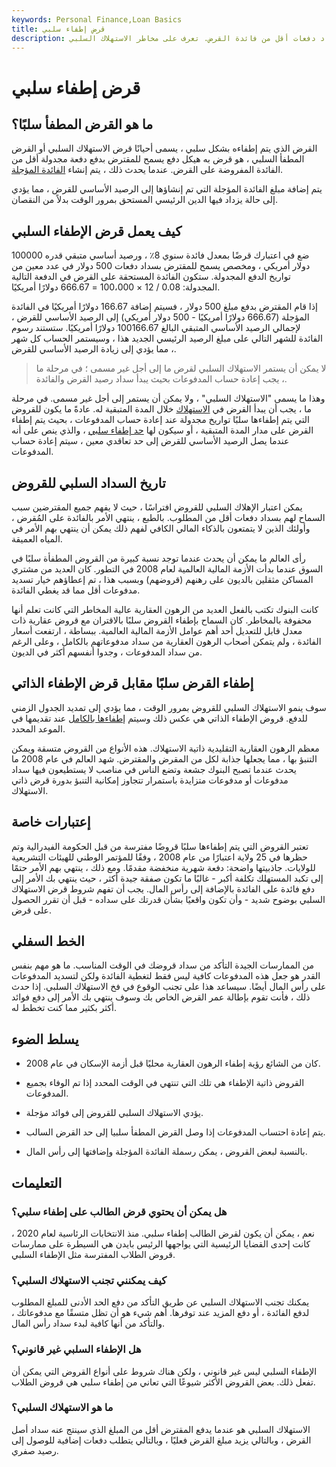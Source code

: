 ```yaml
---
keywords: Personal Finance,Loan Basics
title: قرض إطفاء سلبي
description: يسمح قرض الإطفاء السلبي للمقترض بسداد دفعات أقل من فائدة القرض. تعرف على مخاطر الاستهلاك السلبي.
---
```


# قرض إطفاء سلبي
## ما هو القرض المطفأ سلبًا؟

القرض الذي يتم إطفاءه بشكل سلبي ، يسمى أحيانًا قرض الاستهلاك السلبي أو القرض المطفأ السلبي ، هو قرض به هيكل دفع يسمح للمقترض بدفع دفعة مجدولة أقل من الفائدة المفروضة على القرض. عندما يحدث ذلك ، يتم إنشاء [الفائدة المؤجلة](/deferredinterest).

يتم إضافة مبلغ الفائدة المؤجلة التي تم إنشاؤها إلى الرصيد الأساسي للقرض ، مما يؤدي إلى حالة يزداد فيها الدين الرئيسي المستحق بمرور الوقت بدلاً من النقصان.

## كيف يعمل قرض الإطفاء السلبي

ضع في اعتبارك قرضًا بمعدل فائدة سنوي 8٪ ، ورصيد أساسي متبقي قدره 100000 دولار أمريكي ، ومخصص يسمح للمقترض بسداد دفعات 500 دولار في عدد معين من تواريخ الدفع المجدولة. ستكون الفائدة المستحقة على القرض في الدفعة التالية المجدولة: 0.08 / 12 × 100،000 = 666.67 دولارًا أمريكيًا.

إذا قام المقترض بدفع مبلغ 500 دولار ، فسيتم إضافة 166.67 دولارًا أمريكيًا في الفائدة المؤجلة (666.67 دولارًا أمريكيًا - 500 دولار أمريكي) إلى الرصيد الأساسي للقرض ، لإجمالي الرصيد الأساسي المتبقي البالغ 100166.67 دولارًا أمريكيًا. ستستند رسوم الفائدة للشهر التالي على مبلغ الرصيد الرئيسي الجديد هذا ، وسيستمر الحساب كل شهر ، مما يؤدي إلى زيادة الرصيد الأساسي للقرض.

> لا يمكن أن يستمر الاستهلاك السلبي لقرض ما إلى أجل غير مسمى ؛ في مرحلة ما ، يجب إعادة حساب المدفوعات بحيث يبدأ سداد رصيد القرض والفائدة.

>

وهذا ما يسمى "الاستهلاك السلبي" ، ولا يمكن أن يستمر إلى أجل غير مسمى. في مرحلة ما ، يجب أن يبدأ القرض في [الاستهلاك](/amortized-bond) خلال المدة المتبقية له. عادةً ما يكون للقروض التي يتم إطفاءها سلبًا تواريخ مجدولة عند إعادة حساب المدفوعات ، بحيث يتم إطفاء القرض على مدار المدة المتبقية ، أو سيكون لها [حد إطفاء سلبي](/negativeamortizationlimit) ، والذي ينص على أنه عندما يصل الرصيد الأساسي للقرض إلى حد تعاقدي معين ، سيتم إعادة حساب المدفوعات.

## تاريخ السداد السلبي للقروض

يمكن اعتبار الإهلاك السلبي للقروض افتراسًا ، حيث لا يفهم جميع المقترضين سبب السماح لهم بسداد دفعات أقل من المطلوب. بالطبع ، ينتهي الأمر بالفائدة على المُقرض ، وأولئك الذين لا يتمتعون بالذكاء المالي الكافي لفهم ذلك يمكن أن ينتهي بهم الأمر في المياه العميقة.

رأى العالم ما يمكن أن يحدث عندما توجد نسبة كبيرة من القروض المطفأة سلبًا في السوق عندما بدأت الأزمة المالية العالمية لعام 2008 في التطور. كان العديد من مشتري المساكن مثقلين بالديون على رهنهم (قروضهم) وبسبب هذا ، تم إعطاؤهم خيار تسديد مدفوعات أقل مما قد يغطي الفائدة.

كانت البنوك تكتب بالفعل العديد من الرهون العقارية عالية المخاطر التي كانت تعلم أنها محفوفة بالمخاطر. كان السماح بإطفاء القروض سلبًا بالاقتران مع قروض عقارية ذات معدل قابل للتعديل أحد أهم عوامل الأزمة المالية العالمية. ببساطة ، ارتفعت أسعار الفائدة ، ولم يتمكن أصحاب الرهون العقارية من سداد مدفوعاتهم بالكامل ، وعلى الرغم من سداد المدفوعات ، وجدوا أنفسهم أكثر في الديون.

## إطفاء القرض سلبًا مقابل قرض الإطفاء الذاتي

سوف ينمو الاستهلاك السلبي للقروض بمرور الوقت ، مما يؤدي إلى تمديد الجدول الزمني للدفع. قروض الإطفاء الذاتي هي عكس ذلك وسيتم [إطفاءها بالكامل](/fully_amortizing_payment) عند تقديمها في الموعد المحدد.

معظم الرهون العقارية التقليدية ذاتية الاستهلاك. هذه الأنواع من القروض متسقة ويمكن التنبؤ بها ، مما يجعلها جذابة لكل من المقرض والمقترض. شهد العالم في عام 2008 ما يحدث عندما تصبح البنوك جشعة وتضع الناس في مناصب لا يستطيعون فيها سداد مدفوعات أو مدفوعات متزايدة باستمرار تتجاوز إمكانية التنبؤ بدورة قرض ذاتي الاستهلاك.

## إعتبارات خاصة

تعتبر القروض التي يتم إطفاءها سلبًا قروضًا مفترسة من قبل الحكومة الفيدرالية وتم حظرها في 25 ولاية اعتبارًا من عام 2008 ، وفقًا للمؤتمر الوطني للهيئات التشريعية للولايات. جاذبيتها واضحة: دفعة شهرية منخفضة مقدمًا. ومع ذلك ، ينتهي بهم الأمر حتمًا إلى تكبد المستهلك تكلفة أكبر - غالبًا ما تكون صفقة جيدة أكثر ، حيث ينتهي بك الأمر إلى دفع فائدة على الفائدة بالإضافة إلى رأس المال. يجب أن تفهم شروط قرض الاستهلاك السلبي بوضوح شديد - وأن تكون واقعيًا بشأن قدرتك على سداده - قبل أن تقرر الحصول على قرض.

## الخط السفلي

من الممارسات الجيدة التأكد من سداد قروضك في الوقت المناسب. ما هو مهم بنفس القدر هو جعل هذه المدفوعات كافية ليس فقط لتغطية الفائدة ولكن لتسديد المدفوعات على رأس المال أيضًا. سيساعد هذا على تجنب الوقوع في فخ الاستهلاك السلبي. إذا حدث ذلك ، فأنت تقوم بإطالة عمر القرض الخاص بك وسوف ينتهي بك الأمر إلى دفع فوائد أكثر بكثير مما كنت تخطط له.

## يسلط الضوء

- كان من الشائع رؤية إطفاء الرهون العقارية محليًا قبل أزمة الإسكان في عام 2008.

- القروض ذاتية الإطفاء هي تلك التي تنتهي في الوقت المحدد إذا تم الوفاء بجميع المدفوعات.

- يؤدي الاستهلاك السلبي للقروض إلى فوائد مؤجلة.

- يتم إعادة احتساب المدفوعات إذا وصل القرض المطفأ سلبيا إلى حد القرض السالب.

- بالنسبة لبعض القروض ، يمكن رسملة الفائدة المؤجلة وإضافتها إلى رأس المال.

## التعليمات

### هل يمكن أن يحتوي قرض الطالب على إطفاء سلبي؟

نعم ، يمكن أن يكون لقرض الطالب إطفاء سلبي. منذ الانتخابات الرئاسية لعام 2020 ، كانت إحدى القضايا الرئيسية التي يواجهها الرئيس بايدن هي السيطرة على ممارسات قروض الطلاب المفترسة مثل الإطفاء السلبي.

### كيف يمكنني تجنب الاستهلاك السلبي؟

يمكنك تجنب الاستهلاك السلبي عن طريق التأكد من دفع الحد الأدنى للمبلغ المطلوب لدفع الفائدة ، أو دفع المزيد عند توفرها. أهم شيء هو أن تظل متسقًا مع مدفوعاتك ، والتأكد من أنها كافية لبدء سداد رأس المال.

### هل الإطفاء السلبي غير قانوني؟

الإطفاء السلبي ليس غير قانوني ، ولكن هناك شروط على أنواع القروض التي يمكن أن تفعل ذلك. بعض القروض الأكثر شيوعًا التي تعاني من إطفاء سلبي هي قروض الطلاب.

### ما هو الاستهلاك السلبي؟

الاستهلاك السلبي هو عندما يدفع المقترض أقل من المبلغ الذي سينتج عنه سداد أصل القرض ، وبالتالي يزيد مبلغ القرض فعليًا ، وبالتالي يتطلب دفعات إضافية للوصول إلى رصيد صفري.

